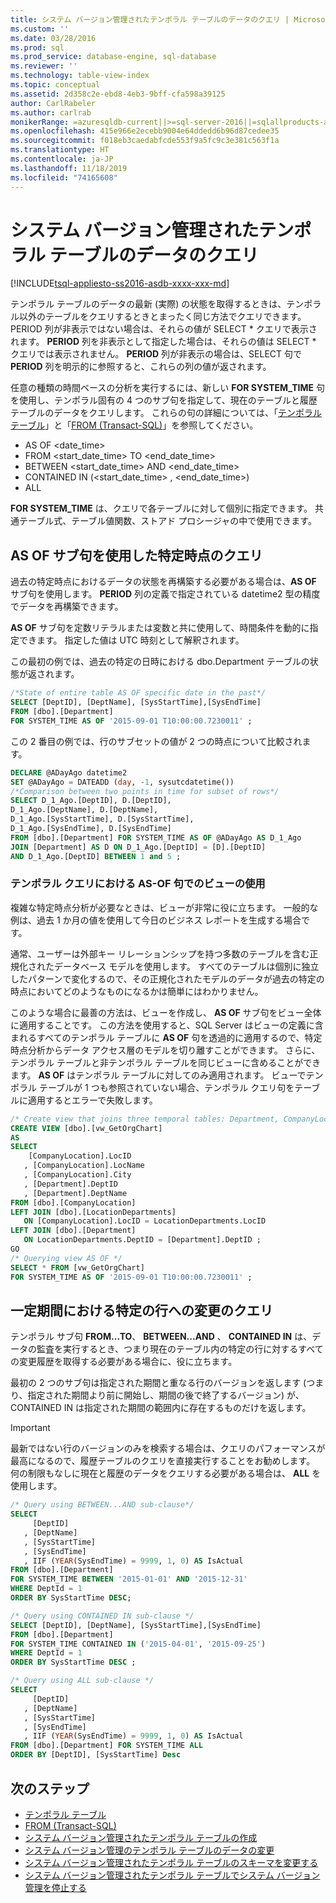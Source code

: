 ```yaml
---
title: システム バージョン管理されたテンポラル テーブルのデータのクエリ | Microsoft Docs
ms.custom: ''
ms.date: 03/28/2016
ms.prod: sql
ms.prod_service: database-engine, sql-database
ms.reviewer: ''
ms.technology: table-view-index
ms.topic: conceptual
ms.assetid: 2d358c2e-ebd8-4eb3-9bff-cfa598a39125
author: CarlRabeler
ms.author: carlrab
monikerRange: =azuresqldb-current||>=sql-server-2016||=sqlallproducts-allversions||>=sql-server-linux-2017||=azuresqldb-mi-current
ms.openlocfilehash: 415e966e2ecebb9004e64ddedd6b96d87cedee35
ms.sourcegitcommit: f018eb3caedabfcde553f9a5fc9c3e381c563f1a
ms.translationtype: HT
ms.contentlocale: ja-JP
ms.lasthandoff: 11/18/2019
ms.locfileid: "74165608"
---
```

# <a name="querying-data-in-a-system-versioned-temporal-table"></a>システム バージョン管理されたテンポラル テーブルのデータのクエリ

[!INCLUDE[tsql-appliesto-ss2016-asdb-xxxx-xxx-md](../../includes/tsql-appliesto-ss2016-asdb-xxxx-xxx-md.md)]

テンポラル テーブルのデータの最新 (実際) の状態を取得するときは、テンポラル以外のテーブルをクエリするときとまったく同じ方法でクエリできます。 PERIOD 列が非表示ではない場合は、それらの値が SELECT \* クエリで表示されます。 **PERIOD** 列を非表示として指定した場合は、それらの値は SELECT \* クエリでは表示されません。 **PERIOD** 列が非表示の場合は、SELECT 句で **PERIOD** 列を明示的に参照すると、これらの列の値が返されます。

任意の種類の時間ベースの分析を実行するには、新しい **FOR SYSTEM_TIME** 句を使用し、テンポラル固有の 4 つのサブ句を指定して、現在のテーブルと履歴テーブルのデータをクエリします。 これらの句の詳細については、「[テンポラル テーブル](../../relational-databases/tables/temporal-tables.md)」と「[FROM &#40;Transact-SQL&#41;](../../t-sql/queries/from-transact-sql.md)」を参照してください。

- AS OF <date_time>
- FROM <start_date_time> TO <end_date_time>
- BETWEEN <start_date_time> AND <end_date_time>
- CONTAINED IN (<start_date_time> , <end_date_time>)
- ALL

**FOR SYSTEM_TIME** は、クエリで各テーブルに対して個別に指定できます。 共通テーブル式、テーブル値関数、ストアド プロシージャの中で使用できます。

## <a name="query-for-a-specific-time-using-the-as-of-sub-clause"></a>AS OF サブ句を使用した特定時点のクエリ

過去の特定時点におけるデータの状態を再構築する必要がある場合は、**AS OF** サブ句を使用します。 **PERIOD** 列の定義で指定されている datetime2 型の精度でデータを再構築できます。

**AS OF** サブ句を定数リテラルまたは変数と共に使用して、時間条件を動的に指定できます。 指定した値は UTC 時刻として解釈されます。

この最初の例では、過去の特定の日時における dbo.Department テーブルの状態が返されます。

```sql
/*State of entire table AS OF specific date in the past*/
SELECT [DeptID], [DeptName], [SysStartTime],[SysEndTime]
FROM [dbo].[Department]
FOR SYSTEM_TIME AS OF '2015-09-01 T10:00:00.7230011' ;
```

この 2 番目の例では、行のサブセットの値が 2 つの時点について比較されます。

```sql
DECLARE @ADayAgo datetime2
SET @ADayAgo = DATEADD (day, -1, sysutcdatetime())
/*Comparison between two points in time for subset of rows*/
SELECT D_1_Ago.[DeptID], D.[DeptID],
D_1_Ago.[DeptName], D.[DeptName],
D_1_Ago.[SysStartTime], D.[SysStartTime],
D_1_Ago.[SysEndTime], D.[SysEndTime]
FROM [dbo].[Department] FOR SYSTEM_TIME AS OF @ADayAgo AS D_1_Ago
JOIN [Department] AS D ON D_1_Ago.[DeptID] = [D].[DeptID]
AND D_1_Ago.[DeptID] BETWEEN 1 and 5 ;
```

### <a name="using-views-with-as-of-sub-clause-in-temporal-queries"></a>テンポラル クエリにおける AS-OF 句でのビューの使用

複雑な特定時点分析が必要なときは、ビューが非常に役に立ちます。 一般的な例は、過去 1 か月の値を使用して今日のビジネス レポートを生成する場合です。

通常、ユーザーは外部キー リレーションシップを持つ多数のテーブルを含む正規化されたデータベース モデルを使用します。 すべてのテーブルは個別に独立したパターンで変化するので、その正規化されたモデルのデータが過去の特定の時点においてどのようなものになるかは簡単にはわかりません。

このような場合に最善の方法は、ビューを作成し、 **AS OF** サブ句をビュー全体に適用することです。 この方法を使用すると、SQL Server はビューの定義に含まれるすべてのテンポラル テーブルに **AS OF** 句を透過的に適用するので、特定時点分析からデータ アクセス層のモデルを切り離すことができます。 さらに、テンポラル テーブルと非テンポラル テーブルを同じビューに含めることができます。 **AS OF** はテンポラル テーブルに対してのみ適用されます。 ビューでテンポラル テーブルが 1 つも参照されていない場合、テンポラル クエリ句をテーブルに適用するとエラーで失敗します。

```sql
/* Create view that joins three temporal tables: Department, CompanyLocation, LocationDepartments */
CREATE VIEW [dbo].[vw_GetOrgChart]
AS
SELECT
    [CompanyLocation].LocID
   , [CompanyLocation].LocName
   , [CompanyLocation].City
   , [Department].DeptID
   , [Department].DeptName
FROM [dbo].[CompanyLocation]
LEFT JOIN [dbo].[LocationDepartments]
   ON [CompanyLocation].LocID = LocationDepartments.LocID
LEFT JOIN [dbo].[Department]
   ON LocationDepartments.DeptID = [Department].DeptID ;
GO
/* Querying view AS OF */
SELECT * FROM [vw_GetOrgChart]
FOR SYSTEM_TIME AS OF '2015-09-01 T10:00:00.7230011' ;
```

## <a name="query-for-changes-to-specific-rows-over-time"></a>一定期間における特定の行への変更のクエリ

テンポラル サブ句 **FROM...TO**、 **BETWEEN...AND** 、 **CONTAINED IN** は、データの監査を実行するとき、つまり現在のテーブル内の特定の行に対するすべての変更履歴を取得する必要がある場合に、役に立ちます。

最初の 2 つのサブ句は指定された期間と重なる行のバージョンを返します (つまり、指定された期間より前に開始し、期間の後で終了するバージョン) が、CONTAINED IN は指定された期間の範囲内に存在するものだけを返します。

> [!IMPORTANT]
> 最新ではない行のバージョンのみを検索する場合は、クエリのパフォーマンスが最高になるので、履歴テーブルのクエリを直接実行することをお勧めします。 何の制限もなしに現在と履歴のデータをクエリする必要がある場合は、 **ALL** を使用します。

```sql
/* Query using BETWEEN...AND sub-clause*/
SELECT
     [DeptID]
   , [DeptName]
   , [SysStartTime]
   , [SysEndTime]
   , IIF (YEAR(SysEndTime) = 9999, 1, 0) AS IsActual
FROM [dbo].[Department]
FOR SYSTEM_TIME BETWEEN '2015-01-01' AND '2015-12-31'
WHERE DeptId = 1
ORDER BY SysStartTime DESC;

/* Query using CONTAINED IN sub-clause */
SELECT [DeptID], [DeptName], [SysStartTime],[SysEndTime]
FROM [dbo].[Department]
FOR SYSTEM_TIME CONTAINED IN ('2015-04-01', '2015-09-25')
WHERE DeptId = 1
ORDER BY SysStartTime DESC ;

/* Query using ALL sub-clause */
SELECT
     [DeptID]
   , [DeptName]
   , [SysStartTime]
   , [SysEndTime]
   , IIF (YEAR(SysEndTime) = 9999, 1, 0) AS IsActual
FROM [dbo].[Department] FOR SYSTEM_TIME ALL
ORDER BY [DeptID], [SysStartTime] Desc
```

## <a name="next-steps"></a>次のステップ

- [テンポラル テーブル](../../relational-databases/tables/temporal-tables.md)
- [FROM &#40;Transact-SQL&#41;](../../t-sql/queries/from-transact-sql.md)
- [システム バージョン管理されたテンポラル テーブルの作成](../../relational-databases/tables/creating-a-system-versioned-temporal-table.md)
- [システム バージョン管理のテンポラル テーブルのデータの変更](../../relational-databases/tables/modifying-data-in-a-system-versioned-temporal-table.md)
- [システム バージョン管理されたテンポラル テーブルのスキーマを変更する](../../relational-databases/tables/changing-the-schema-of-a-system-versioned-temporal-table.md)
- [システム バージョン管理されたテンポラル テーブルでシステム バージョン管理を停止する](../../relational-databases/tables/stopping-system-versioning-on-a-system-versioned-temporal-table.md)
